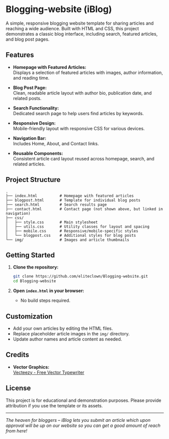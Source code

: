 # Blogging-website (iBlog)

A simple, responsive blogging website template for sharing articles and reaching a wide audience. Built with HTML and CSS, this project demonstrates a classic blog interface, including search, featured articles, and blog post pages.

## Features

- **Homepage with Featured Articles:**  
  Displays a selection of featured articles with images, author information, and reading time.

- **Blog Post Page:**  
  Clean, readable article layout with author bio, publication date, and related posts.

- **Search Functionality:**  
  Dedicated search page to help users find articles by keywords.

- **Responsive Design:**  
  Mobile-friendly layout with responsive CSS for various devices.

- **Navigation Bar:**  
  Includes Home, About, and Contact links.

- **Reusable Components:**  
  Consistent article card layout reused across homepage, search, and related articles.

## Project Structure

```
.
├── index.html          # Homepage with featured articles
├── blogpost.html       # Template for individual blog posts
├── search.html         # Search results page
├── contact.html        # Contact page (not shown above, but linked in navigation)
├── css/
│   ├── style.css       # Main stylesheet
│   ├── utils.css       # Utility classes for layout and spacing
│   ├── mobile.css      # Responsive/mobile-specific styles
│   └── blogpost.css    # Additional styles for blog posts
└── img/                # Images and article thumbnails
```

## Getting Started

1. **Clone the repository:**
   ```sh
   git clone https://github.com/eliteclown/Blogging-website.git
   cd Blogging-website
   ```

2. **Open `index.html` in your browser:**
   - No build steps required.

## Customization

- Add your own articles by editing the HTML files.
- Replace placeholder article images in the `img/` directory.
- Update author names and article content as needed.

## Credits

- **Vector Graphics:**  
  [Vecteezy - Free Vector Typewriter](https://www.vecteezy.com/free-vector/typewriter)

## License

This project is for educational and demonstration purposes. Please provide attribution if you use the template or its assets.

---

*The heaven for bloggers – iBlog lets you submit an article which upon approval will be up on our website so you can get a good amount of reach from here!*

